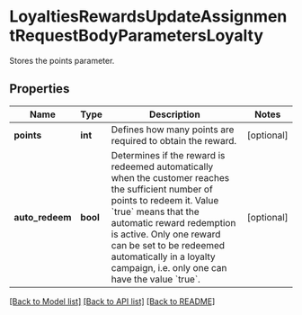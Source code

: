 # LoyaltiesRewardsUpdateAssignmentRequestBodyParametersLoyalty

Stores the points parameter.

## Properties

Name | Type | Description | Notes
------------ | ------------- | ------------- | -------------
**points** | **int** | Defines how many points are required to obtain the reward. | [optional] 
**auto_redeem** | **bool** | Determines if the reward is redeemed automatically when the customer reaches the sufficient number of points to redeem it. Value &#x60;true&#x60; means that the automatic reward redemption is active. Only one reward can be set to be redeemed automatically in a loyalty campaign, i.e. only one can have the value &#x60;true&#x60;. | [optional] 

[[Back to Model list]](../README.md#documentation-for-models) [[Back to API list]](../README.md#documentation-for-api-endpoints) [[Back to README]](../README.md)


